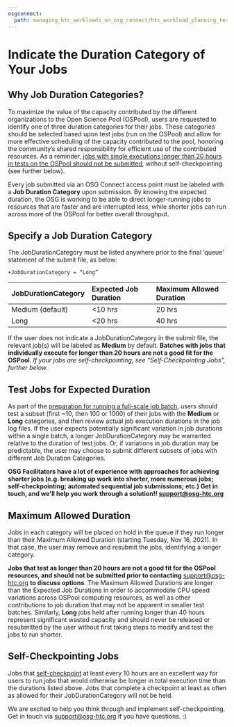```yaml
---
osgconnect:
  path: managing_htc_workloads_on_osg_connect/htc_workload_planning_testing_scaling_up/jobdurationcategory.md
---
```


Indicate the Duration Category of Your Jobs 
====================================


## Why Job Duration Categories?
To maximize the value of the capacity contributed by the different organizations to the Open Science Pool (OSPool), 
users are requested to identify one of three duration categories for their jobs. These categories should be selected based upon test 
jobs (run on the OSPool) and allow for more effective scheduling of the capacity contributed to the pool,
honoring the community’s shared responsibility for efficient use of the contributed resources. As a reminder, 
[jobs with single executions longer than 20 hours in tests on the OSPool should not be submitted](../../../overview/welcome_and_account_setup/is-it-for-you/), without 
self-checkpointing (see further below).

Every job submitted via an OSG Connect access point must 
be labeled with a **Job Duration Category** upon submission.
By knowing the expected duration, the OSG is working to be able to direct longer-running jobs to resources that are 
faster and are interrupted less, while shorter jobs can run across more of the OSPool for better overall throughput.

## Specify a Job Duration Category
The JobDurationCategory must be listed anywhere prior to the final ‘queue’ statement of the submit file, as below:

    +JobDurationCategory = “Long”
   
| **JobDurationCategory** | **Expected Job Duration** | Maximum Allowed Duration |
|:---------|:------------|:-------------|
| <span style="white-space: nowrap">Medium (default)</span> | <span style="white-space: nowrap"><10 hrs</span> | 20 hrs |
| <span style="white-space: nowrap">Long</span> | <span style="white-space: nowrap"><20 hrs</span> | 40 hrs |


If the user does not indicate a JobDurationCategory in the submit file, the relevant job(s) will be 
labeled as **Medium** by default. **Batches with jobs that individually execute for longer than 20 hours
are not a good fit for the OSPool**. *If your jobs are self-checkpointing,
see “Self-Checkpointing Jobs”, further below.*
 
## Test Jobs for Expected Duration
As part of the [preparation for running a full-scale job batch](../../../managing_htc_workloads_on_osg_connect/htc_workload_planning_testing_scaling_up/preparing-to-scale-up/), 
users should test a subset (first ~10, then 100 or 1000) of their jobs with the **Medium** or **Long** categories, 
and then review actual job execution durations in the job log files. 
If the user expects potentially significant variation in job durations within a single batch, a longer JobDurationCategory may be warranted relative to the duration of test jobs. Or, if variations in job duration may be predictable, the user may choose to submit different 
subsets of jobs with different Job Duration Categories.
    
**OSG Facilitators have a lot of experience with approaches for achieving shorter jobs (e.g. breaking up work into shorter, more numerous jobs; self-checkpointing; automated sequential job submissions; etc.) Get in touch, and we'll help you work through a solution!! support@osg-htc.org**

## Maximum Allowed Duration
Jobs in each category will be placed on hold in the queue if they run longer than their Maximum Allowed Duration 
(starting Tuesday, Nov 16, 2021). In that case, the user may remove and resubmit the jobs, identifying a longer category. 

**Jobs that test as longer than 20 hours are not a good fit for the OSPool resources, and should not be submitted prior to contacting** 
[support@osg-htc.org](mailto:support@osg-htc.org) **to discuss options**. The Maximum Allowed Durations 
are longer than the Expected Job Durations in order to accommodate CPU speed variations across OSPool computing resources, 
as well as other contributions to job duration that may not be apparent in smaller test batches. 
Similarly, **Long** jobs held after running longer 
than 40 hours represent significant wasted capacity and should never be released or resubmitted by the user without
first taking steps to modify and test the jobs to run shorter.

## Self-Checkpointing Jobs
Jobs that [self-checkpoint](https://htcondor.readthedocs.io/en/latest/users-manual/self-checkpointing-applications.html)
at least every 10 hours are an excellent way for users to run jobs that would otherwise be longer in total execution time
than the durations listed above. Jobs that complete a checkpoint at least as often as allowed for their JobDurationCategory will not be held.

We are excited to help you think through and implement self-checkpointing. Get in touch via support@osg-htc.org if you have questions. :)